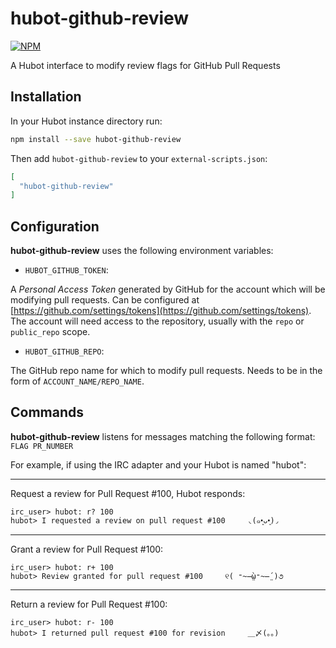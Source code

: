 # hubot-github-review

[![NPM](https://nodei.co/npm/hubot-github-review.png)](https://nodei.co/npm/hubot-github-review/)

A Hubot interface to modify review flags for GitHub Pull Requests

## Installation

In your Hubot instance directory run:

```sh
npm install --save hubot-github-review
```

Then add `hubot-github-review` to your `external-scripts.json`:

```json
[
  "hubot-github-review"
]
```

## Configuration

**hubot-github-review** uses the following environment variables:

- `HUBOT_GITHUB_TOKEN`:

A *Personal Access Token* generated by GitHub for the account which will be modifying pull requests.
Can be configured at [https://github.com/settings/tokens](https://github.com/settings/tokens). The account will need
access to the repository, usually with the `repo` or `public_repo` scope.

- `HUBOT_GITHUB_REPO`:

The GitHub repo name for which to modify pull requests. Needs to be in the form of `ACCOUNT_NAME/REPO_NAME`.

## Commands

**hubot-github-review** listens for messages matching the following format: `FLAG PR_NUMBER`

For example, if using the IRC adapter and your Hubot is named "hubot":

---

Request a review for Pull Request #100, Hubot responds:

```
irc_user> hubot: r? 100
hubot> I requested a review on pull request #100     ◟(๑•͈ᴗ•͈)◞
```

---

Grant a review for Pull Request #100:

```
irc_user> hubot: r+ 100
hubot> Review granted for pull request #100     ୧( ⁼̴̶̤̀ω⁼̴̶̤́ )૭
```

---

Return a review for Pull Request #100:

```
irc_user> hubot: r- 100
hubot> I returned pull request #100 for revision     ＿〆(。。)
```

